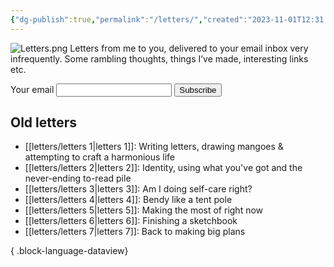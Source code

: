 ```yaml
---
{"dg-publish":true,"permalink":"/letters/","created":"2023-11-01T12:31:49.154+08:00","updated":"2023-11-01T21:13:49.609+08:00"}
---
```



![Letters.png](/img/user/assets/Letters.png)
Letters from me to you, delivered to your email inbox very infrequently. Some rambling thoughts, things I’ve made, interesting links etc.

<form action="https://buttondown.email/api/emails/embed-subscribe/Teresa" method="post" target="popupwindow" onsubmit="window.open('https://buttondown.email/Teresa', 'popupwindow')" class="embeddable-buttondown-form">
<label for="bd-email">Your email</label>
<input type="email" name="email" id="bd-email" />
<input type="submit" value="Subscribe" class="btn" />
</form>

## Old letters
- [[letters/letters 1\|letters 1]]: Writing letters, drawing mangoes & attempting to craft a harmonious life
- [[letters/letters 2\|letters 2]]: Identity, using what you've got and the never-ending to-read pile
- [[letters/letters 3\|letters 3]]: Am I doing self-care right?
- [[letters/letters 4\|letters 4]]: Bendy like a tent pole
- [[letters/letters 5\|letters 5]]: Making the most of right now
- [[letters/letters 6\|letters 6]]: Finishing a sketchbook
- [[letters/letters 7\|letters 7]]: Back to making big plans

{ .block-language-dataview}